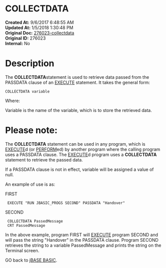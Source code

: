 # COLLECTDATA

**Created At:** 9/6/2017 6:48:55 AM  
**Updated At:** 1/5/2018 1:30:48 PM  
**Original Doc:** [276023-collectdata](https://docs.jbase.com/36868-jbase-basic/276023-collectdata)  
**Original ID:** 276023  
**Internal:** No  


# Description

The **COLLECTDATA**statement is used to retrieve data passed from the PASSDATA clause of an [EXECUTE](./../execute) statement. It takes the general form:

```
COLLECTDATA variable
```

Where:

Variable is the name of the variable, which is to store the retrieved data.

# Please note:

The **COLLECTDATA** statement can be used in any program, which is [EXECUTE](./../execute)d (or [PERFORM](./../execute)ed) by another program where the calling program uses a PASSDATA clause. The [EXECUTE](./../execute)d program uses a **COLLECTDATA** statement to retrieve the passed data.

If a PASSDATA clause is not in effect, variable will be assigned a value of null.

An example of use is as:

FIRST

```
 EXECUTE "RUN JBASIC_PROGS SECOND" PASSDATA "Handover"
```

SECOND

```
 COLLECTDATA PassedMessage
 CRT PassedMessage
```



In the above example, program FIRST will [EXECUTE](./../execute) program SECOND and will pass the string "Handover" in the PASSDATA clause. Program SECOND retrieves the string to a variable PassedMessage and prints the string on the Terminal screen.



GO back to [jBASE BASIC](./../jbase-basic-programmers-reference-guide).
